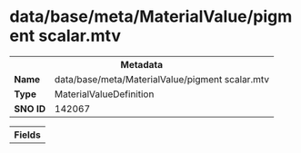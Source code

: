 <h1>data/base/meta/MaterialValue/pigment scalar.mtv</h1><table><tr><th colspan="100%">Metadata</th></tr><tr><td><b>Name</b></td><td>data/base/meta/MaterialValue/pigment scalar.mtv</td></tr><tr><td><b>Type</b></td><td>MaterialValueDefinition</td></tr><tr><td><b>SNO ID</b></td><td>142067</td></tr></table>

<table><tr><th colspan="100%">Fields</th></tr></table>

